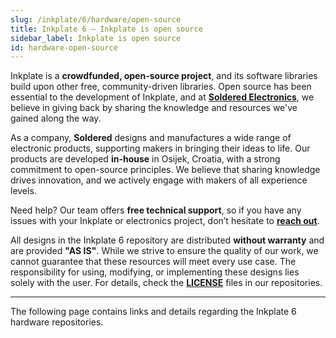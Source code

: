 ```yaml
---  
slug: /inkplate/6/hardware/open-source  
title: Inkplate 6 – Inkplate is open source
sidebar_label: Inkplate is open source
id: hardware-open-source  
---  
```


Inkplate is a **crowdfunded, open-source project**, and its software libraries build upon other free, community-driven libraries. Open source has been essential to the development of Inkplate, and at [**Soldered Electronics**](https://soldered.com/about-us/), we believe in giving back by sharing the knowledge and resources we've gained along the way.

<CenteredImage src="/img/inkplate_6_motion/open_source_hardware.png" alt="Open source logo" />

As a company, **Soldered** designs and manufactures a wide range of electronic products, supporting makers in bringing their ideas to life. Our products are developed **in-house** in Osijek, Croatia, with a strong commitment to open-source principles. We believe that sharing knowledge drives innovation, and we actively engage with makers of all experience levels.

<InfoBox>Need help? Our team offers **free technical support**, so if you have any issues with your Inkplate or electronics project, don’t hesitate to [**reach out**](https://soldered.com/contact/).</InfoBox>

All designs in the Inkplate 6 repository are distributed **without warranty** and are provided **"AS IS"**. While we strive to ensure the quality of our work, we cannot guarantee that these resources will meet every use case. The responsibility for using, modifying, or implementing these designs lies solely with the user. For details, check the [**LICENSE**](https://github.com/SolderedElectronics/Soldered-Inkplate-6-hardware-design/blob/main/LICENSE.md) files in our repositories.

---

The following page contains links and details regarding the Inkplate 6 hardware repositories.